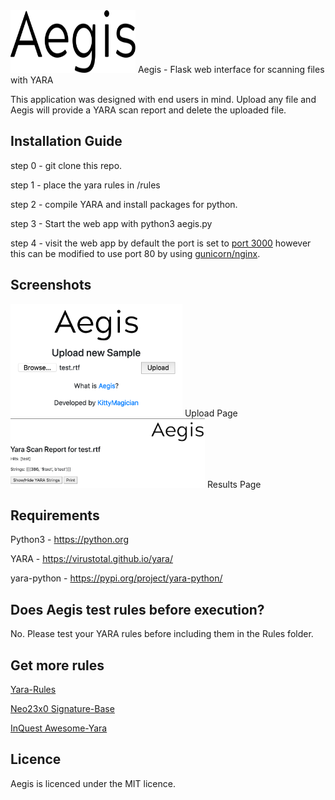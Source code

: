 <img src="https://github.com/kittymagician/Aegis/blob/master/img/logo.svg" width="200" height="100">
Aegis - Flask web interface for scanning files with YARA

This application was designed with end users in mind. Upload any file and Aegis will provide a YARA scan report and delete the uploaded file.

## Installation Guide

step 0 - git clone this repo.


step 1 - place the yara rules in /rules


step 2 - compile YARA and install packages for python.


step 3 - Start the web app with python3 aegis.py


step 4 - visit the web app by default the port is set to [port 3000](https://github.com/kittymagician/Aegis/blob/master/aegis.py#L86) however this can be modified to use port 80 by using [gunicorn/nginx](https://www.digitalocean.com/community/tutorials/how-to-serve-flask-applications-with-gunicorn-and-nginx-on-ubuntu-18-04).

## Screenshots
<img src="https://github.com/kittymagician/Aegis/blob/master/img/Upload.png" width="275" height="180">
Upload Page
<img src="https://github.com/kittymagician/Aegis/blob/master/img/Results.png" width="311" height="111">
Results Page

## Requirements
Python3 - https://python.org


YARA - https://virustotal.github.io/yara/


yara-python - https://pypi.org/project/yara-python/


## Does Aegis test rules before execution?
No. Please test your YARA rules before including them in the Rules folder.

## Get more rules
[Yara-Rules](https://github.com/Yara-Rules/rules)


[Neo23x0 Signature-Base](https://github.com/Neo23x0/signature-base/tree/master/yara)


[InQuest Awesome-Yara](https://github.com/InQuest/awesome-yara)

## Licence
Aegis is licenced under the MIT licence.

